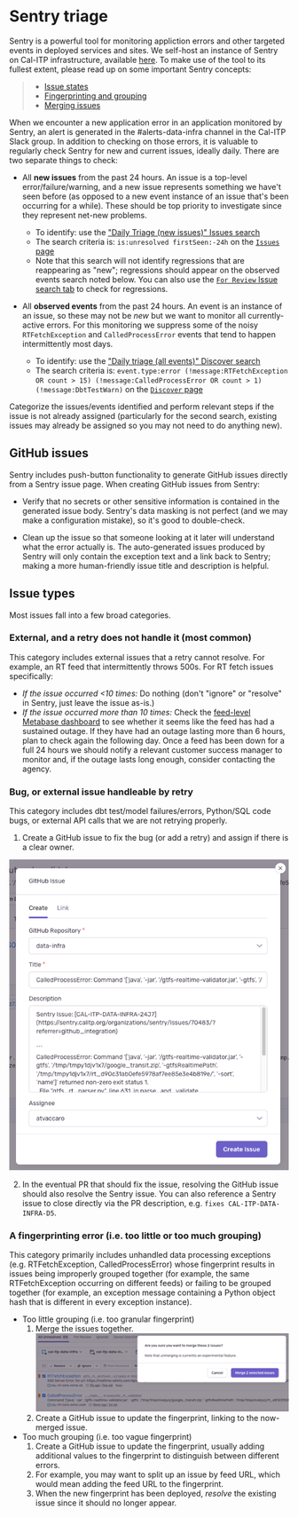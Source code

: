 # Sentry triage

Sentry is a powerful tool for monitoring appliction errors and other targeted events in deployed services and sites. We self-host an instance of Sentry on Cal-ITP infrastructure, available [here](https://sentry.calitp.org/). To make use of the tool to its fullest extent, please read up on some important Sentry concepts:

> - [Issue states](https://docs.sentry.io/product/issues/states-triage/)
> - [Fingerprinting and grouping](https://docs.sentry.io/product/sentry-basics/grouping-and-fingerprints/)
> - [Merging issues](https://docs.sentry.io/product/data-management-settings/event-grouping/merging-issues/)

When we encounter a new application error in an application monitored by Sentry, an alert is generated in the #alerts-data-infra channel in the Cal-ITP Slack group. In addition to checking on those errors, it is valuable to regularly check Sentry for new and current issues, ideally daily. There are two separate things to check:

- All **new issues** from the past 24 hours. An issue is a top-level error/failure/warning, and a new issue represents something we have't seen before (as opposed to a new event instance of an issue that's been occurring for a while). These should be top priority to investigate since they represent net-new problems.

  - To identify: use the ["Daily Triage (new issues)" Issues search](https://sentry.calitp.org/organizations/sentry/issues/searches/5/?environment=cal-itp-data-infra&project=2)
  - The search criteria is: `is:unresolved firstSeen:-24h` on the [`Issues` page](https://sentry.calitp.org/organizations/sentry/issues/)
  - Note that this search will not identify regressions that are reappearing as "new"; regressions should appear on the observed events search noted below. You can also use the [`For Review` Issue search tab](https://sentry.calitp.org/organizations/sentry/issues/?environment=cal-itp-data-infra&project=2&query=is%3Aunresolved+is%3Afor_review) to check for regressions.

- All **observed events** from the past 24 hours. An event is an instance of an issue, so these may not be *new* but we want to monitor all currently-active errors. For this monitoring we suppress some of the noisy `RTFetchException` and `CalledProcessError` events that tend to happen intermittently most days.

  - To identify: use the ["Daily triage (all events)" Discover search](https://sentry.calitp.org/organizations/sentry/discover/results/?environment=cal-itp-data-infra&id=1&project=2&statsPeriod=24h)
  - The search criteria is: `event.type:error (!message:RTFetchException OR count > 15) (!message:CalledProcessError OR count > 1) (!message:DbtTestWarn)` on the [`Discover` page](https://sentry.calitp.org/organizations/sentry/discover/queries/)

Categorize the issues/events identified and perform relevant steps if the issue is not already assigned (particularly for the second search, existing issues may already be assigned so you may not need to do anything new).

## GitHub issues

Sentry includes push-button functionality to generate GitHub issues directly from a Sentry issue page. When creating GitHub issues from Sentry:

- Verify that no secrets or other sensitive information is contained in the generated issue body. Sentry's data masking is not perfect (and we may make a configuration mistake), so it's good to double-check.

- Clean up the issue so that someone looking at it later will understand what the error actually is. The auto-generated issues produced by Sentry will only contain the exception text and a link back to Sentry; making a more human-friendly issue title and description is helpful.

## Issue types

Most issues fall into a few broad categories.

### External, and a retry does not handle it (most common)

This category includes external issues that a retry cannot resolve. For example, an RT feed that intermittently throws 500s. For RT fetch issues specifically:

- *If the issue occurred \<10 times:*  Do nothing (don't "ignore" or "resolve" in Sentry, just leave the issue as-is.)
- *If the issue occurred more than 10 times:* Check the [feed-level Metabase dashboard](https://dashboards.calitp.org/dashboard/112-feed-level-v2?date_filter=past3days~&text=Bay%20Area%20511%20Regional%20Alerts&text=Bay%20Area%20511%20Regional%20TripUpdates&text=Bay%20Area%20511%20Regional%20VehiclePositions) to see whether it seems like the feed has had a sustained outage. If they have had an outage lasting more than 6 hours, plan to check again the following day. Once a feed has been down for a full 24 hours we should notify a relevant customer success manager to monitor and, if the outage lasts long enough, consider contacting the agency.

### Bug, or external issue handleable by retry

This category includes dbt test/model failures/errors, Python/SQL code bugs, or external API calls that we are not retrying properly.

1. Create a GitHub issue to fix the bug (or add a retry) and assign if there is a clear owner.

![](create_github_issue_from_sentry.png)

2. In the eventual PR that should fix the issue, resolving the GitHub issue should also resolve the Sentry issue. You can also reference a Sentry issue to close directly via the PR description, e.g. `fixes CAL-ITP-DATA-INFRA-D5`.

### A fingerprinting error (i.e. too little or too much grouping)

This category primarily includes unhandled data processing exceptions (e.g. RTFetchException, CalledProcessError) whose fingerprint results in issues being improperly grouped together (for example, the same RTFetchException occurring on different feeds) or failing to be grouped together (for example, an exception message containing a Python object hash that is different in every exception instance).

- Too little grouping (i.e. too granular fingerprint)
  1. Merge the issues together. ![](sentry_merging.png)
  2. Create a GitHub issue to update the fingerprint, linking to the now-merged issue.
- Too much grouping (i.e. too vague fingerprint)
  1. Create a GitHub issue to update the fingerprint, usually adding additional values to the fingerprint to distinguish between different errors.
  2. For example, you may want to split up an issue by feed URL, which would mean adding the feed URL to the fingerprint.
  3. When the new fingerprint has been deployed, _resolve_ the existing issue since it should no longer appear.
